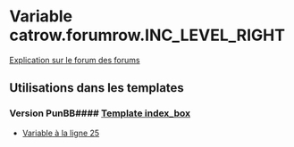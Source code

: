 # Variable catrow.forumrow.INC_LEVEL_RIGHT
[Explication sur le forum des forums](http://forum.forumactif.com/t294113-listing-des-variables#catrow.forumrow.INC_LEVEL_RIGHT)
## Utilisations dans les templates
### Version PunBB#### [Template index_box](punbb/index_box.md)
* [Variable à la ligne 25](../punbb/index_box.tpl#L25)
